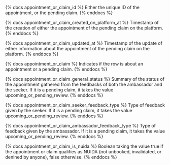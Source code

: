 
{% docs appointment_or_claim_id %}
Either the unique ID of the appointment, or the pending claim.
{% enddocs %}

{% docs appointment_or_claim_created_on_platform_at %}
Timestamp of the creation of either the appointment of the pending claim on the platform.
{% enddocs %}

{% docs appointment_or_claim_updated_at %}
Timestamp of the update of either information about the appointment of the pending claim on the platform.
{% enddocs %}

{% docs appointment_or_claim %}
Indicates if the row is about an appointment or a pending claim.
{% enddocs %}

{% docs appointment_or_claim_general_status %}
Summary of the status of the appointment gathered from the feedbacks of both the ambassador and the seeker. If it is a pending claim, it takes the value upcoming_or_pending_review.
{% enddocs %}

{% docs appointment_or_claim_seeker_feedback_type %}
Type of feedback given by the seeker. If it is a pending claim, it takes the value upcoming_or_pending_review.
{% enddocs %}

{% docs appointment_or_claim_ambassador_feedback_type %}
Type of feedback given by the ambassador. If it is a pending claim, it takes the value upcoming_or_pending_review.
{% enddocs %}

{% docs appointment_or_claim_is_nuida %}
Boolean taking the value true if the appointment or claim qualifies as NUIDA (not unbooked, invalidated, or denined by anyone), false otherwise.
{% enddocs %}